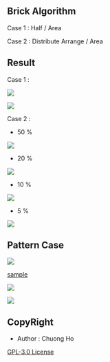 ## Brick Algorithm

Case 1 :  Half / Area 

Case 2 : Distribute Arrange / Area

## Result 

Case 1 : 

![](./docs/case1_50.png)

![](./docs/case1_30.png)


Case 2 : 

- 50 %

![](./docs/bricks_50.png)

- 20 %

![](./docs/bricks_20.png)

- 10 %

![](./docs/bricks_10.png)

- 5 %

![](./docs/bricks_5.png)

## Pattern Case 

![](./docs/multi_room_house_shape.png)

[sample](./docs/pattern/) 

![](./docs/pattern/001.png)

![](./docs/pattern/002.png)

## CopyRight

- Author : Chuong Ho

[GPL-3.0 License](./gnu-gpl-v3.0.md)
